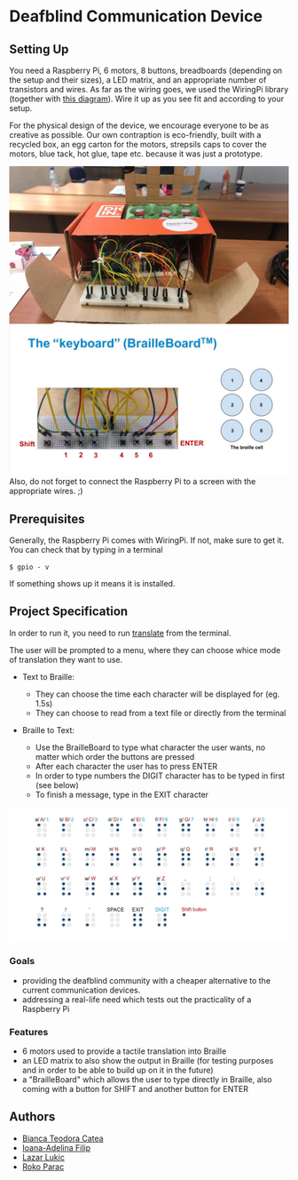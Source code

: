 # Deafblind Communication Device

## Setting Up

You need a Raspberry Pi, 6 motors, 8 buttons, breadboards (depending on the setup and their sizes), a LED matrix, and an appropriate number of transistors and wires. As far as the wiring goes, we used the  WiringPi library (together with [this diagram](https://raw.githubusercontent.com/ppelleti/hs-wiringPi/master/pin-diagram.png)). Wire it up as you see fit and according to your setup.

For the physical design of the device, we encourage everyone to be as creative as possible. Our own contraption is eco-friendly, built with a recycled box, an egg carton for the motors, strepsils caps to cover the motors, blue tack, hot glue, tape etc. because it was just a prototype.

<img src = "/images/1.jpg">
<img src = "/images/2.jpg">
Also, do not forget to connect the Raspberry Pi to a screen with the appropriate wires. ;)

## Prerequisites

Generally, the Raspberry Pi comes with WiringPi. If not, make sure to get it. You can check that by typing in a terminal

```
$ gpio - v
```

If something shows up it means it is installed.

## Project Specification

In order to run it, you need to run [translate](translate) from the terminal.

The user will be prompted to a menu, where they can choose whice mode of translation they want to use.
- Text to Braille:
  - They can choose the time each character will be displayed for (eg. 1.5s)
  - They can choose to read from a text file or directly from the terminal

- Braille to Text:
  - Use the BrailleBoard to type what character the user  wants, no matter which order the buttons are pressed
  - After each character the user has to press ENTER
  - In order to type numbers the DIGIT  character has to be typed in first (see below)
  - To finish a message, type in the EXIT character

<img src = "/images/3.jpg">

### Goals

- providing the deafblind community with a cheaper alternative to the current communication devices.
- addressing a real-life need which tests out the practicality of a Raspberry Pi

### Features

- 6 motors used to provide a tactile translation into Braille
- an LED matrix to also show the output in Braille (for testing purposes and in order to be able to build up on it in the future)
- a "BrailleBoard" which allows the user to type directly in Braille, also coming with a button for SHIFT and another button for ENTER

## Authors

- [Bianca Teodora Catea](https://github.com/BiancaTC/)
- [Ioana-Adelina Filip](https://github.com/AdelinaFilip/)
- [Lazar Lukic](https://github.com/ll8618/)
- [Roko Parac](https://github.com/rparac/)
